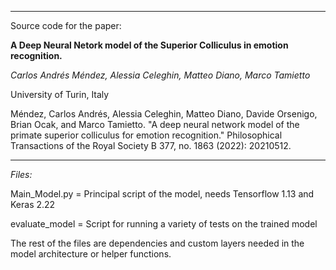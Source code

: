 
---

Source code for the paper:

**A Deep Neural Netork model of the Superior Colliculus in emotion recognition.**

*Carlos Andrés Méndez, Alessia Celeghin, Matteo Diano, Marco Tamietto*

University of Turin, Italy


Méndez, Carlos Andrés, Alessia Celeghin, Matteo Diano, Davide Orsenigo, Brian Ocak, and Marco Tamietto. 
"A deep neural network model of the primate superior colliculus for emotion recognition." 
Philosophical Transactions of the Royal Society B 377, no. 1863 (2022): 20210512.

---
*Files:*

Main_Model.py = Principal script of the model, needs Tensorflow 1.13 and Keras 2.22

evaluate_model = Script for running a variety of tests on the trained model

The rest of the files are dependencies and custom layers needed in the model architecture or helper functions.


 
